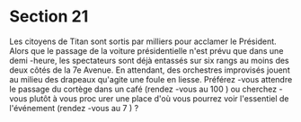 # Section 21

Les citoyens de Titan sont sortis par milliers pour acclamer le Président. Alors que le
passage de la voiture présidentielle n'est prévu que dans une demi -heure, les spectateurs
sont déjà entassés sur six rangs au moins des deux côtés de la 7e Avenue. En attendant,
des orchestres improvisés jouent au milieu des drapeaux qu'agite une foule en liesse.
Préférez -vous attendre le passage du cortège dans un café (rendez -vous au  100 ) ou
cherchez -vous plutôt à vous proc urer une place d'où vous pourrez voir l'essentiel de
l'événement (rendez -vous au  7 ) ?